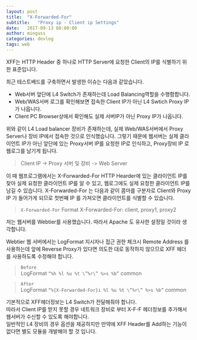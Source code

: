 ```yaml
---
layout: post
title:  "X-Forwarded-For"
subtitle:   "Proxy ip - Client ip Settings"
date:   2017-09-13 08:00:00
author: minguss
categories: devlog
tags: web
---
```


XFF는 HTTP Header 중 하나로 HTTP Server에 요청한 Client의 IP를 식별하기 위한 표준입니다.

최근 테스트베드를 구축하면서 발생한 이슈는 다음과 같았습니다.
 - Web서버 앞단에 L4 Switch가 존재하는데 Load Balancing역할을 수행함합니다.
 - Web/WAS서버 로그를 확인해보면 접속한 Client IP가 아닌 L4 Swtich Proxy IP가 나옵니다.
 - Client PC Browser상에서 확인해도 실제 서버IP가 아닌 Proxy IP가 나옵니다.  

위와 같이 L4 Load balancer 장비가 존재하는데, 실제 Web/WAS서버에서 Proxy Server나 장비 IP에서 접속한 것으로 인식했습니다.
그렇기 때문에 웹서버는 실제 클라이언트 IP가 아닌 앞단에 있는 Proxy서버 IP를 요청한 IP로 인식하고, Proxy장비 IP 로 웹로그를 남기게 됩니다.  

> Client IP -> Proxy 서버 및 장비 -> Web Server

이 때 웹프로그램에서는 X-Forwarded-For HTTP Hearder에 있는 클라이언트 IP를 찾아 실제 요청한 클라이언트 IP를 알 수 있고,
웹로그에도 실제 요청한 클라이언트 IP를 남길 수 있습니다.
X-Forwarded-For 는 다음과 같이 콤마를 구분자로 Client와 Proxy IP 가 들어가게 되므로 첫번째 IP 를 가져오면 클라이언트를 식별할 수 있습니다.

> `X-Forwarded-For` Format
> X-Forwarded-For: client, proxy1, proxy2

저는 웹서버를 Webtier를 사용했습니다. 따라서 Apache 도 유사한 설정일 것이라 생각합니다.

Webtier 웹 서버에서는 LogFormat 지시자나 접근 권한 체크시 Remote Address 를 사용하는데 앞에 Reverse Proxy가 있다면 의도한 대로 동작하지 않으므로 XFF 헤더를 사용하도록 수정해야 합니다.

>`Before`  
>LogFormat `“%h %l %u %t \”%r\” %>s %b”` common

>` After `  
>LogFormat `“%{X-Forwarded-For}i %l %u %t \”%r\” %>s %b”` common
 
기본적으로 XFF헤더정보는 L4 Switch가 전달해줘야 합니다.  
따라서 Client IP를 받지 못할 경우 네트워크 장비로 부터 X-F-F 헤더정보를 추가해서 웹서버가 수신할 수 있도록 해야합니다.  
일반적인 L4 장비의 경우 옵션을 제공하지만 만약에 XFF Header를 Add하는 기능이 없다면 별도 모듈을 개발해야  할 것 입니다.